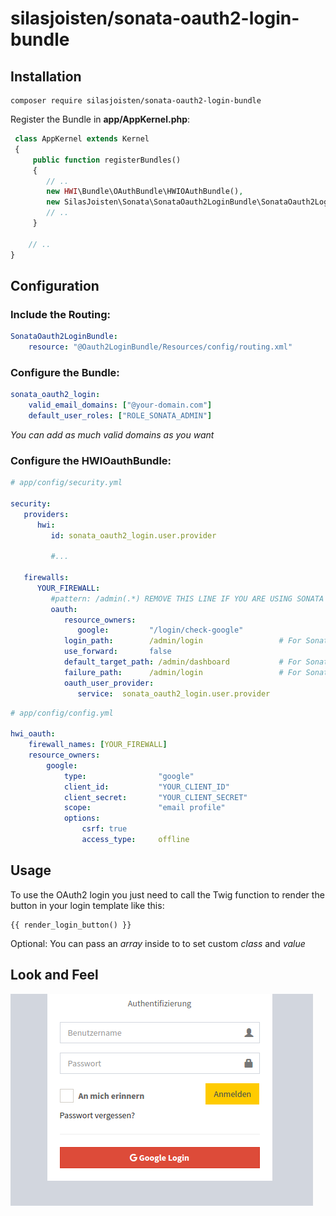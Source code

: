 # silasjoisten/sonata-oauth2-login-bundle

## Installation

```console
composer require silasjoisten/sonata-oauth2-login-bundle
```

Register the Bundle in **app/AppKernel.php**:
```php
 class AppKernel extends Kernel
 {
     public function registerBundles()
     {
        // ..
        new HWI\Bundle\OAuthBundle\HWIOAuthBundle(),
        new SilasJoisten\Sonata\SonataOauth2LoginBundle\SonataOauth2LoginBundle(),
        // ..
     }

    // ..
}
```

## Configuration

### Include the Routing:
```yml
SonataOauth2LoginBundle:
    resource: "@Oauth2LoginBundle/Resources/config/routing.xml"
```

### Configure the Bundle:
```yml
sonata_oauth2_login:
    valid_email_domains: ["@your-domain.com"]
    default_user_roles: ["ROLE_SONATA_ADMIN"]
```

_You can add as much valid domains as you want_

### Configure the HWIOauthBundle:

```yml
# app/config/security.yml

security:
   providers:
      hwi:
         id: sonata_oauth2_login.user.provider

         #...

   firewalls:
      YOUR_FIREWALL:
         #pattern: /admin(.*) REMOVE THIS LINE IF YOU ARE USING SONATA ADMIN
         oauth:
            resource_owners:
               google:         "/login/check-google"
            login_path:        /admin/login                 # For Sonata Admin
            use_forward:       false
            default_target_path: /admin/dashboard           # For Sonata Admin
            failure_path:      /admin/login                 # For Sonata Admin
            oauth_user_provider:
               service:  sonata_oauth2_login.user.provider
```

```yml
# app/config/config.yml

hwi_oauth:
    firewall_names: [YOUR_FIREWALL]
    resource_owners:
        google:
            type:                "google"
            client_id:           "YOUR_CLIENT_ID"
            client_secret:       "YOUR_CLIENT_SECRET"
            scope:               "email profile"
            options:
                csrf: true
                access_type:     offline
```

## Usage

To use the OAuth2 login you just need to call the Twig function to render the button in your login template like this:


```twig
{{ render_login_button() }}
```

Optional: You can pass an *array* inside to to set custom *class* and *value*

## Look and Feel

![Look and Feel](screenshot.png)